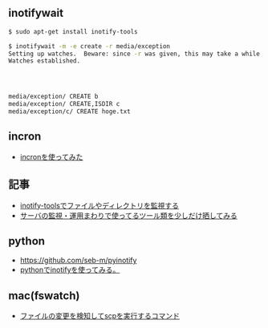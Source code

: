 ## inotifywait

~~~bash
$ sudo apt-get install inotify-tools
~~~


~~~bash
$ inotifywait -m -e create -r media/exception                   
Setting up watches.  Beware: since -r was given, this may take a while!
Watches established.




media/exception/ CREATE b
media/exception/ CREATE,ISDIR c
media/exception/c/ CREATE hoge.txt
~~~

## incron

- [incronを使ってみた](https://qiita.com/k-suzuki/items/4a94ebeda9ec75fdad40)

## 記事

- [inotify-toolsでファイルやディレクトリを監視する](https://qiita.com/stc1988/items/464410382f8425681c20)
- [サーバの監視・運用まわりで使ってるツール類を少しだけ晒してみる](https://qiita.com/hiro32itou/items/7f276812409a33d7c340)

## python

- https://github.com/seb-m/pyinotify
- [pythonでinotifyを使ってみる。](https://blanktar.jp/blog/2013/03/python-inotify.html)


## mac(fswatch)

- [ファイルの変更を検知してscpを実行するコマンド](https://qiita.com/suin/items/b35b6b35eed61724366b)
